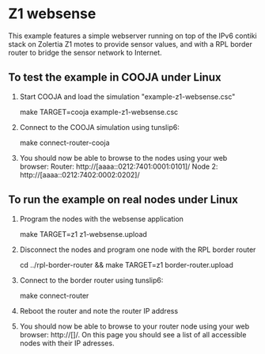 Z1 websense
===========

This example features a simple webserver running on top of the IPv6 contiki
stack on Zolertia Z1 motes to provide sensor values, and with a RPL border
router to bridge the sensor network to Internet.


To test the example in COOJA under Linux
----------------------------------------

1. Start COOJA and load the simulation "example-z1-websense.csc"

    make TARGET=cooja example-z1-websense.csc

2. Connect to the COOJA simulation using tunslip6:

    make connect-router-cooja

3. You should now be able to browse to the nodes using your web browser:
   Router: http://[aaaa::0212:7401:0001:0101]/
   Node 2: http://[aaaa::0212:7402:0002:0202]/


To run the example on real nodes under Linux
--------------------------------------------

1. Program the nodes with the websense application

    make TARGET=z1 z1-websense.upload

2. Disconnect the nodes and program one node with the RPL border router

    cd ../rpl-border-router && make TARGET=z1 border-router.upload

3. Connect to the border router using tunslip6:

    make connect-router

4. Reboot the router and note the router IP address

5. You should now be able to browse to your router node using your web
   browser: http://[<ROUTER IPv6 ADDRESS>]/. On this page you should
   see a list of all accessible nodes with their IP adresses.
